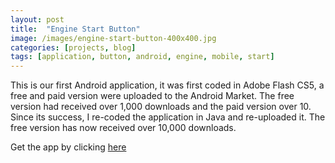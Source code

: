 ```yaml
---
layout: post
title:  "Engine Start Button"
image: /images/engine-start-button-400x400.jpg
categories: [projects, blog]
tags: [application, button, android, engine, mobile, start]
---
```


This is our first Android application, it was first coded in Adobe Flash CS5, a free and paid version were uploaded to the Android Market. The free version had received over 1,000 downloads and the paid version over 10. Since its success, I re-coded the application in Java and re-uploaded it. The free version has now received over 10,000 downloads.

Get the app by clicking [here](https://play.google.com/store/apps/details?id=com.nab.esb)